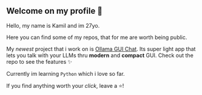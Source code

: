 ## Welcome on my profile 👋

Hello, my name is Kamil and im 27yo.

Here you can find some of my repos, that for me are worth being public.

My *newest* project that i work on is [Ollama GUI Chat](https://github.com/tomteipl/Ollama-GUI-Chat).
Its super light app that lets you talk with your LLMs thru **modern** and **compact** GUI.
Check out the repo to see the features ✨

Currently im learning `Python` which i love so far.

If you find anything worth your *click*, leave a ⭐!

<!--
**tomteipl/tomteipl** is a ✨ _special_ ✨ repository because its `README.md` (this file) appears on your GitHub profile.

Here are some ideas to get you started:

- 🔭 I’m currently working on ...
- 🌱 I’m currently learning ...
- 👯 I’m looking to collaborate on ...
- 🤔 I’m looking for help with ...
- 💬 Ask me about ...
- 📫 How to reach me: ...
- 😄 Pronouns: ...
- ⚡ Fun fact: ...
-->
